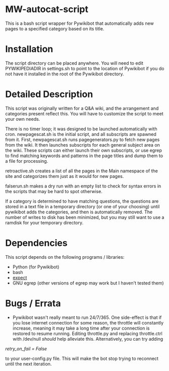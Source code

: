 MW-autocat-script
=================

This is a bash script wrapper for Pywikibot that automatically adds new pages 
to a specified category based on its title.

Installation
================

The script directory can be placed anywhere. You will need to edit 
PYWIKIPEDIADIR in settings.sh to point to the location of Pywikibot if you do 
not have it installed in the root of the Pywikibot directory.

Detailed Description
====================

This script was originally written for a Q&A wiki, and the arrangement and 
categories present reflect this. You will have to customize the script to meet 
your own needs.

There is no timer loop; it was designed to be launched automatically with 
cron. newpagescat.sh is the initial script, and all subscripts are spawned 
from it. First, newpagescat.sh runs pagegenerators.py to fetch new pages from 
the wiki. It then launches subscripts for each general subject area on the 
wiki. These scripts can either launch their own subscripts, or use egrep to 
find matching keywords and patterns in the page titles and dump them to a file 
for processing.

retroactive.sh creates a list of all the pages in the Main namespace of the 
site and categorizes them just as it would for new pages.

falserun.sh makes a dry run with an empty list to check for syntax errors in 
the scripts that may be hard to spot otherwise.

If a category is determined to have matching questions, the questions are 
stored in a text file in a temporary directory (or one of your choosing) until 
pywikibot adds the categories, and then is automatically removed. The number 
of writes to disk has been minimized, but you may still want to use a ramdisk 
for your temporary directory.

Dependencies
=====================

This script depends on the following programs / libraries:

* Python (for Pywikibot)
* bash
* [expect](http://www.nist.gov/el/msid/expect.cfm)
* GNU egrep (other versions of egrep may work but I haven't tested them)

Bugs / Errata
===================

* Pywikibot wasn't really meant to run 24/7/365. One side-effect is that if 
you lose internet connection for some reason, the throttle will constantly 
increase, meaning it may take a long time after your connection is restored to 
resume running. Editing throttle.py and replacing throttle.ctrl with /dev/null 
_should_ help alleviate this. Alternatively, you can try adding 

 _retry_on_fail = False_ 

 to your user-config.py file. This will make the bot stop trying to reconnect 
until the next iteration.
